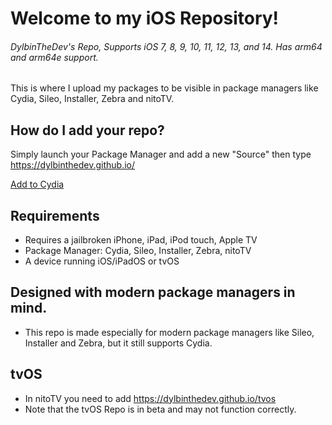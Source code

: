 # Welcome to my iOS Repository!
###### DylbinTheDev's Repo, Supports iOS 7, 8, 9, 10, 11, 12, 13, and 14. Has arm64 and arm64e support.
This is where I upload my packages to be visible in package managers like Cydia, Sileo, Installer, Zebra and nitoTV.

## How do I add your repo?

Simply launch your Package Manager and add a new "Source" then type https://dylbinthedev.github.io/

[Add to Cydia](https://cydia.saurik.com/api/share#?source=https://dylbinthedev.github.io/ "Add to Cydia")

## Requirements
- Requires a jailbroken iPhone, iPad, iPod touch, Apple TV
- Package Manager: Cydia, Sileo, Installer, Zebra, nitoTV
- A device running iOS/iPadOS or tvOS

## Designed with modern package managers in mind.
- This repo is made especially for modern package managers like Sileo, Installer and Zebra, but it still supports Cydia.

## tvOS
- In nitoTV you need to add https://dylbinthedev.github.io/tvos
- Note that the tvOS Repo is in beta and may not function correctly.
